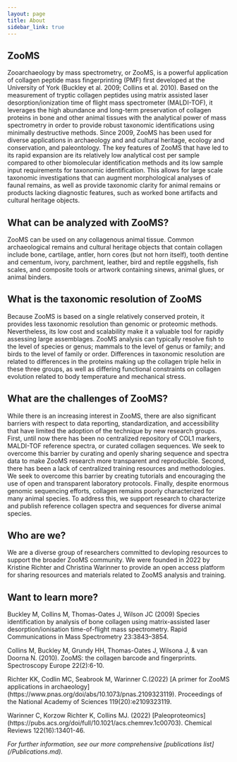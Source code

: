 ```yaml
---
layout: page
title: About
sidebar_link: true
---
```


<h2>ZooMS</h2>
<p>
Zooarchaeology by mass spectrometry, or ZooMS, is a powerful application of collagen peptide mass fingerprinting (PMF) first developed at the University of York (Buckley et al. 2009; Collins et al. 2010). Based on the measurement of tryptic collagen peptides using matrix assisted laser desorption/ionization time of flight mass spectrometer (MALDI-TOF), it leverages the high abundance and long-term preservation of collagen proteins in bone and other animal tissues with the analytical power of mass spectrometry in order to provide robust taxonomic identifications using minimally destructive methods. Since 2009, ZooMS has been used for diverse applications in archaeology and and cultural heritage, ecology and conservation, and paleontology. The key features of ZooMS that have led to its rapid expansion are its relatively low analytical cost per sample compared to other biomolecular identification methods and its low sample input requirements for taxonomic identification. This allows for large scale taxonomic investigations that can augment morphological analyses of faunal remains, as well as provide taxonomic clarity for animal remains or products lacking diagnostic features, such as worked bone artifacts and cultural heritage objects.
  </p>
<h2>What can be analyzed with ZooMS?</h2>
<p>
  ZooMS can be used on any collagenous animal tissue. Common archaeological remains and cultural heritage objects that contain collagen include bone, cartilage, antler, horn cores (but not horn itself), tooth dentine and cementum, ivory, parchment, leather, bird and reptile eggshells, fish scales, and composite tools or artwork containing sinews, animal glues, or animal binders.
</p>
<h2>What is the taxonomic resolution of ZooMS</h2>
<p>
  Because ZooMS is based on a single relatively conserved protein, it provides less taxonomic resolution than genomic or proteomic methods. Nevertheless, its low cost and scalability make it a valuable tool for rapidly assessing large assemblages. ZooMS analysis can typically resolve fish to the level of species or genus; mammals to the level of genus or family; and birds to the level of family or order. Differences in taxonomic resolution are related to differences in the proteins making up the collagen triple helix in these three groups, as well as differing functional constraints on collagen evolution related to body temperature and mechanical stress.
</p>
<h2>What are the challenges of ZooMS?</h2>
<p>
  While there is an increasing interest in ZooMS, there are also significant barriers with respect to data reporting, standardization, and accessibility that have limited the adoption of the technique by new research groups. First, until now there has been no centralized repository of COL1 markers, MALDI-TOF reference spectra, or curated collagen sequences. We seek to overcome this barrier by curating and openly sharing sequence and spectra data to make ZooMS research more transparent and reproducible. Second, there has been a lack of centralized training resources and methodologies. We seek to overcome this barrier by creating tutorials and encouraging the use of open and transparent laboratory protocols. Finally, despite enormous genomic sequencing efforts, collagen remains poorly characterized for many animal species. To address this, we support research to characterize and publish reference collagen spectra and sequences for diverse animal species. 
</p>
<h2>Who are we?</h2>
<p>
  We are a diverse group of researchers committed to devloping resources to support the broader ZooMS community. We were founded in 2022 by Kristine Richter and Christina Warinner to provide an open access platform for sharing resources and materials related to ZooMS analysis and training. 
</p>
<h2>Want to learn more?</h2>
<p>
Buckley M, Collins M, Thomas-Oates J, Wilson JC (2009) Species identification by analysis of bone collagen using matrix-assisted laser desorption/ionisation time-of-flight mass spectrometry. Rapid Communications in Mass Spectrometry 23:3843–3854.
</p>
<p>
Collins M, Buckley M, Grundy HH, Thomas-Oates J, Wilsona J, & van Doorna N. (2010). ZooMS: the collagen barcode and fingerprints. Spectroscopy Europe 22(2):6-10. 
</p>
<p>
Richter KK, Codlin MC, Seabrook M, Warinner C.(2022) [A primer for ZooMS applications in archaeology](https://www.pnas.org/doi/abs/10.1073/pnas.2109323119). Proceedings of the National Academy of Sciences 119(20):e2109323119.
</p>
<p>
Warinner C, Korzow Richter K, Collins MJ. (2022) [Paleoproteomics](https://pubs.acs.org/doi/full/10.1021/acs.chemrev.1c00703). Chemical Reviews 122(16):13401-46.
</p>
<i>For further information, see our more comprehensive [publications list](/Publications.md).</i>
